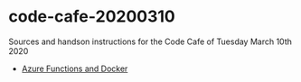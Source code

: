 # code-cafe-20200310
Sources and handson instructions for the Code Cafe of Tuesday March 10th 2020



*  [Azure Functions and Docker](Azure%20Functions%20and%20Docker\Azure%20Functions%20and%20Docker.md) 

